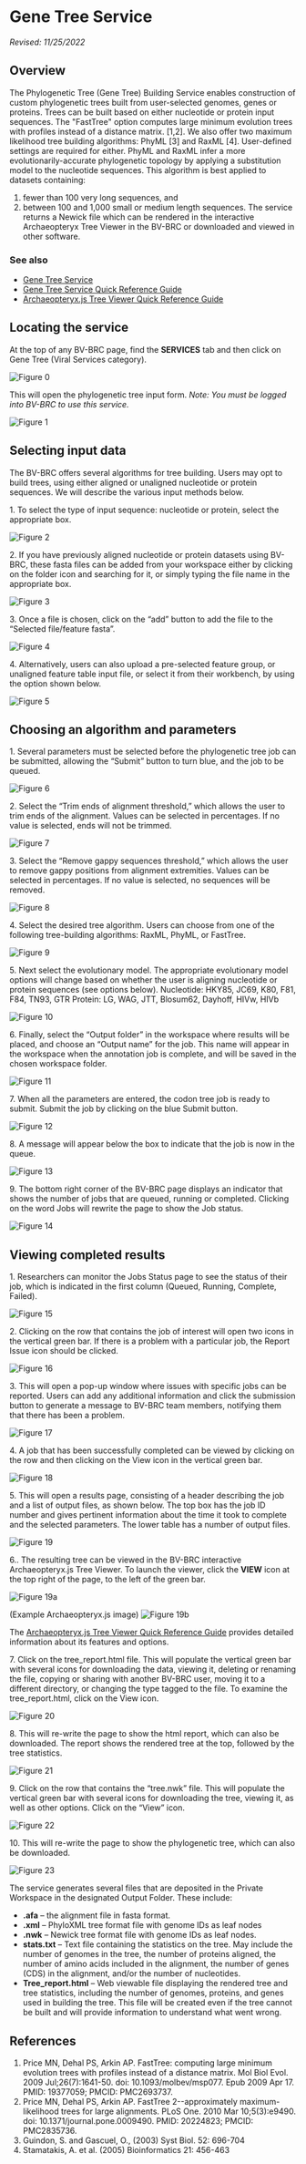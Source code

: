 # Gene Tree Service

*Revised: 11/25/2022*

## Overview
The Phylogenetic Tree (Gene Tree) Building Service enables construction of custom phylogenetic trees built from user-selected genomes, genes or proteins. Trees can be built based on either nucleotide or protein input sequences. The "FastTree" option computes large minimum evolution trees with profiles instead of a distance matrix. [1,2]. We also offer two maximum likelihood tree building algorithms: PhyML [3] and RaxML [4]. User-defined settings are required for either. PhyML and RaxML infer a more evolutionarily-accurate phylogenetic topology by applying a substitution model to the nucleotide sequences. This algorithm is best applied to datasets containing: 
1) fewer than 100 very long sequences, and
2) between 100 and 1,000 small or medium length sequences.
The service returns a Newick file which can be rendered in the interactive Archaeopteryx Tree Viewer in the BV-BRC or downloaded and viewed in other software.   

### See also
* [Gene Tree Service](https://bv-brc.org/app/GeneTree)
* [Gene Tree Service Quick Reference Guide](/quick_references/services/genetree)
* [Archaeopteryx.js Tree Viewer Quick Reference Guide](/quick_references/services/archaeopteryx)

## Locating the service

At the top of any BV-BRC page, find the **SERVICES** tab and then click on Gene Tree (Viral Services category). 
 
![Figure 0](./images/Picture0.png "Figure 0")

This will open the phylogenetic tree input form. *Note: You must be logged into BV-BRC to use this service.* 

![Figure 1](./images/Picture1.png "Figure 1")

## Selecting input data
The BV-BRC offers several algorithms for tree building. Users may opt to build trees, using either aligned or unaligned nucleotide or protein sequences. We will describe the various input methods below.

1\.	To select the type of input sequence: nucleotide or protein, select the appropriate box. 

![Figure 2](./images/Picture2.png "Figure 2")

2\.	If you have previously aligned nucleotide or protein datasets using BV-BRC, these fasta files can be added from your workspace either by clicking on the folder icon and searching for it, or simply typing the file name in the appropriate box. 

![Figure 3](./images/Picture3.png "Figure 3")

3\.	Once a file is chosen, click on the “add” button to add the file to the “Selected file/feature fasta”. 

![Figure 4](./images/Picture4.png "Figure 4")

4\.	Alternatively, users can also upload a pre-selected feature group, or unaligned feature table input file, or select it from their workbench, by using the option shown below. 

![Figure 5](./images/Picture5.png "Figure 5")

## Choosing an algorithm and parameters

1\.	Several parameters must be selected before the phylogenetic tree job can be submitted, allowing the “Submit” button to turn blue, and the job to be queued. 

![Figure 6](./images/Picture6.png "Figure 6")

2\.	Select the “Trim ends of alignment threshold,” which allows the user to trim ends of the alignment. Values can be selected in percentages. If no value is selected, ends will not be trimmed. 

![Figure 7](./images/Picture7.png "Figure 7")

3\.	Select the “Remove gappy sequences threshold,” which allows the user to remove gappy positions from alignment extremities. Values can be selected in percentages. If no value is selected, no sequences will be removed. 

![Figure 8](./images/Picture8.png "Figure 8")

4\.	Select the desired tree algorithm. Users can choose from one of the following tree-building algorithms: RaxML, PhyML, or FastTree. 

![Figure 9](./images/Picture9.png "Figure 9")

5\.	Next select the evolutionary model. The appropriate evolutionary model options will change based on whether the user is aligning nucleotide or protein sequences (see options below). 
Nucleotide: HKY85, JC69, K80, F81, F84, TN93, GTR
Protein: LG, WAG, JTT, Blosum62, Dayhoff, HIVw, HIVb 

![Figure 10](./images/Picture10.png "Figure 10")

6\.	Finally, select the “Output folder” in the workspace where results will be placed, and choose an “Output name” for the job. This name will appear in the workspace when the annotation job is complete, and will be saved in the chosen workspace folder. 

![Figure 11](./images/Picture11.png "Figure 11")

7\.	When all the parameters are entered, the codon tree job is ready to submit. Submit the job by clicking on the blue Submit button.

![Figure 12](./images/Picture12.png "Figure 12")

8\.	A message will appear below the box to indicate that the job is now in the queue. 

![Figure 13](./images/Picture13.png "Figure 13")

9\.	The bottom right corner of the BV-BRC page displays an indicator that shows the number of jobs that are queued, running or completed. Clicking on the word Jobs will rewrite the page to show the Job status. 

![Figure 14](./images/Picture14.png "Figure 14")

## Viewing completed results
1\.	Researchers can monitor the Jobs Status page to see the status of their job, which is indicated in the first column (Queued, Running, Complete, Failed).

![Figure 15](./images/Picture15.png "Figure 15")

2\.	Clicking on the row that contains the job of interest will open two icons in the vertical green bar. If there is a problem with a particular job, the Report Issue icon should be clicked. 

![Figure 16](./images/Picture16.png "Figure 16")

3\.	This will open a pop-up window where issues with specific jobs can be reported. Users can add any additional information and click the submission button to generate a message to BV-BRC team members, notifying them that there has been a problem. 

![Figure 17](./images/Picture17.png "Figure 17")

4\.	A job that has been successfully completed can be viewed by clicking on the row and then clicking on the View icon in the vertical green bar. 

![Figure 18](./images/Picture18.png "Figure 18")

5\.	This will open a results page, consisting of a header describing the job and a list of output files, as shown below. The top box has the job ID number and gives pertinent information about the time it took to complete and the selected parameters. The lower table has a number of output files.  

![Figure 19](./images/Picture19.png "Figure 19")

6.\. The resulting tree can be viewed in the BV-BRC interactive Archaeopteryx.js Tree Viewer. To launch the viewer, click the **VIEW** icon at the top right of the page, to the left of the green bar.

![Figure 19a](./images/Picture19a.png "Figure 19a")

(Example Archaeopteryx.js image)
![Figure 19b](./images/Picture19b.png "Figure 19b")

The [Archaeopteryx.js Tree Viewer Quick Reference Guide](/quick_references/services/archaeopteryx) provides detailed information about its features and options. 

7\.	Click on the tree_report.html file. This will populate the vertical green bar with several icons for downloading the data, viewing it, deleting or renaming the file, copying or sharing with another BV-BRC user, moving it to a different directory, or changing the type tagged to the file. To examine the tree_report.html, click on the View icon. 

![Figure 20](./images/Picture20.png "Figure 20")

8\. This will re-write the page to show the html report, which can also be downloaded. The report shows the rendered tree at the top, followed by the tree statistics. 

![Figure 21](./images/Picture21.png "Figure 21")

9\.	Click on the row that contains the “tree.nwk” file. This will populate the vertical green bar with several icons for downloading the tree, viewing it, as well as other options. Click on the “View” icon. 

![Figure 22](./images/Picture22.png "Figure 22")

10\.	This will re-write the page to show the phylogenetic tree, which can also be downloaded. 

![Figure 23](./images/Picture23.png "Figure 23")

The service generates several files that are deposited in the Private Workspace in the designated Output Folder. These include:

* **.afa** – the alignment file in fasta format.
* **.xml** – PhyloXML tree format file with genome IDs as leaf nodes
* **.nwk** – Newick tree format file with genome IDs as leaf nodes.
* **stats.txt** – Text file containing the statistics on the tree. May include the number of genomes in the tree, the number of proteins aligned, the number of amino acids included in the alignment, the number of genes (CDS) in the alignment, and/or the number of nucleotides.
* **Tree_report.html** – Web viewable file displaying the rendered tree and tree statistics, including the number of genomes, proteins, and genes used in building the tree. This file will be created even if the tree cannot be built and will provide information to understand what went wrong. 

## References
1.	Price MN, Dehal PS, Arkin AP. FastTree: computing large minimum evolution trees with profiles instead of a distance matrix. Mol Biol Evol. 2009 Jul;26(7):1641-50. doi: 10.1093/molbev/msp077. Epub 2009 Apr 17. PMID: 19377059; PMCID: PMC2693737. 
2.	Price MN, Dehal PS, Arkin AP. FastTree 2--approximately maximum-likelihood trees for large alignments. PLoS One. 2010 Mar 10;5(3):e9490. doi: 10.1371/journal.pone.0009490. PMID: 20224823; PMCID: PMC2835736.
3.	Guindon, S. and Gascuel, O., (2003) Syst Biol. 52: 696-704  
4.	Stamatakis, A. et al. (2005) Bioinformatics 21: 456-463

